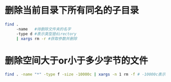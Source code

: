 删除当前目录下所有同名的子目录
============================
```bash
find . 
     -name   #待删除文件夹的名字
     -type d #表示类型是directory
     | xargs rm -r #获取参数并删除
```

删除空间大于or小于多少字节的文件
==============================
```bash
find . -name "*" -type f -size -10000c | xargs -n 1 rm -f # -10000c表示小于10000字节
```
